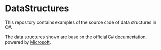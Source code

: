 # DataStructures
This repository contains examples of the source code of data structures in C#.

The data structures shown are base on the official [C# documentation](https://docs.microsoft.com/en-us/dotnet/csharp/), powered by [Microsoft](https://www.microsoft.com).